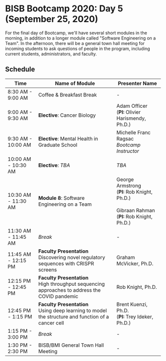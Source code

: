 # BISB Bootcamp 2020: Day 5 (September 25, 2020)

For the final day of Bootcamp, we'll have several short modules in the morning, in addition to a longer module called "Software Engineering on a Team". In the afternoon, there will be a general town hall meeting for incoming students to ask questions of people in the program, including current students, administrators, and faculty. 

## Schedule 

| Time                | Name of Module                                                                                       | Presenter Name                                                                                       | 
|---------------------|------------------------------------------------------------------------------------------------------|------------------------------------------------------------------------------------------------------|
| 8:30 AM - 9:00 AM   | Coffee & Breakfast Break                                                                             | -                                                                                                    |
| 9:00 AM - 9:30 AM   | **Elective**: Cancer Biology                                                                         | Adam Officer<br>(**PI:** Olivier Harismendy, Ph.D.)                                                  |
| 9:30 AM - 10:00 AM  | **Elective**: Mental Health in Graduate School                                                       | Michelle Franc Ragsac<br>*Bootcamp Instructor*                                                       |
| 10:00 AM - 10:30 AM | **Elective**: *TBA*                                                                                  | *TBA*                                                                                                |
| 10:30 AM - 11:30 AM | **Module 8**: Software Engineering on a Team                                                         | George Armstrong<br>(**PI:** Rob Knight, Ph.D.)<br><br>Gibraan Rahman<br>(**PI:** Rob Knight, Ph.D.) |
| 11:30 AM - 11:45 AM | *Break*                                                                                              | -                                                                                                    |
| 11:45 AM - 12:15 PM | **Faculty Presentation**<br>Discovering novel regulatory sequences with CRISPR screens               | Graham McVicker, Ph.D.                                                                               |
| 12:15 PM - 12:45 PM | **Faculty Presentation**<br>High throughput sequencing approaches to address the COVID pandemic      | Rob Knight, Ph.D.                                                                                    |
| 12:45 PM - 1:15 PM  | **Faculty Presentation**<br>Using deep learning to model the structure and function of a cancer cell | Brent Kuenzi, Ph.D.<br>(**PI:** Trey Ideker, Ph.D.)                                                  |
| 1:15 PM - 3:00 PM   | *Break*                                                                                              | -                                                                                                    |
| 1:30 PM - 2:30 PM   | BISB/BMI General Town Hall Meeting                                                                   | -                                                                                                    |
